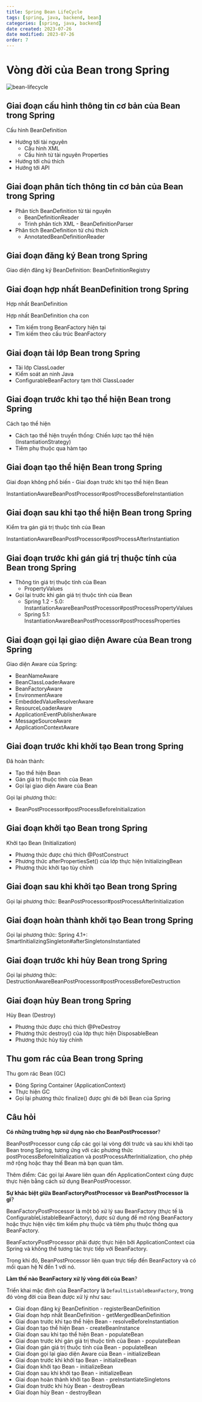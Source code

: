 ```yaml
---
title: Spring Bean LifeCycle
tags: [spring, java, backend, bean]
categories: [spring, java, backend]
date created: 2023-07-26
date modified: 2023-07-26
order: 7
---
```


# Vòng đời của Bean trong Spring

![bean-lifecycle](https://raw.githubusercontent.com/vanhung4499/images/master/snap/20230725202926.png)

## Giai đoạn cấu hình thông tin cơ bản của Bean trong Spring

Cấu hình BeanDefinition

- Hướng tới tài nguyên
  - Cấu hình XML
  - Cấu hình từ tài nguyên Properties
- Hướng tới chú thích
- Hướng tới API

## Giai đoạn phân tích thông tin cơ bản của Bean trong Spring

- Phân tích BeanDefinition từ tài nguyên
  - BeanDefinitionReader
  - Trình phân tích XML - BeanDefinitionParser
- Phân tích BeanDefinition từ chú thích
  - AnnotatedBeanDefinitionReader

## Giai đoạn đăng ký Bean trong Spring

Giao diện đăng ký BeanDefinition: BeanDefinitionRegistry

## Giai đoạn hợp nhất BeanDefinition trong Spring

Hợp nhất BeanDefinition

Hợp nhất BeanDefinition cha con

- Tìm kiếm trong BeanFactory hiện tại
- Tìm kiếm theo cấu trúc BeanFactory

## Giai đoạn tải lớp Bean trong Spring

- Tải lớp ClassLoader
- Kiểm soát an ninh Java
- ConfigurableBeanFactory tạm thời ClassLoader

## Giai đoạn trước khi tạo thể hiện Bean trong Spring

Cách tạo thể hiện

- Cách tạo thể hiện truyền thống: Chiến lược tạo thể hiện (InstantiationStrategy)
- Tiêm phụ thuộc qua hàm tạo

## Giai đoạn tạo thể hiện Bean trong Spring

Giai đoạn không phổ biến - Giai đoạn trước khi tạo thể hiện Bean

InstantiationAwareBeanPostProcessor#postProcessBeforeInstantiation

## Giai đoạn sau khi tạo thể hiện Bean trong Spring

Kiểm tra gán giá trị thuộc tính của Bean

InstantiationAwareBeanPostProcessor#postProcessAfterInstantiation

## Giai đoạn trước khi gán giá trị thuộc tính của Bean trong Spring

- Thông tin giá trị thuộc tính của Bean
  - PropertyValues
- Gọi lại trước khi gán giá trị thuộc tính của Bean
  - Spring 1.2 - 5.0: InstantiationAwareBeanPostProcessor#postProcessPropertyValues
  - Spring 5.1: InstantiationAwareBeanPostProcessor#postProcessProperties

## Giai đoạn gọi lại giao diện Aware của Bean trong Spring

Giao diện Aware của Spring:

- BeanNameAware
- BeanClassLoaderAware
- BeanFactoryAware
- EnvironmentAware
- EmbeddedValueResolverAware
- ResourceLoaderAware
- ApplicationEventPublisherAware
- MessageSourceAware
- ApplicationContextAware

## Giai đoạn trước khi khởi tạo Bean trong Spring

Đã hoàn thành:

- Tạo thể hiện Bean
- Gán giá trị thuộc tính của Bean
- Gọi lại giao diện Aware của Bean

Gọi lại phương thức:

- BeanPostProcessor#postProcessBeforeInitialization

## Giai đoạn khởi tạo Bean trong Spring

Khởi tạo Bean (Initialization)

- Phương thức được chú thích @PostConstruct
- Phương thức afterPropertiesSet() của lớp thực hiện InitializingBean
- Phương thức khởi tạo tùy chỉnh

## Giai đoạn sau khi khởi tạo Bean trong Spring

Gọi lại phương thức: BeanPostProcessor#postProcessAfterInitialization

## Giai đoạn hoàn thành khởi tạo Bean trong Spring

Gọi lại phương thức: Spring 4.1+: SmartInitializingSingleton#afterSingletonsInstantiated

## Giai đoạn trước khi hủy Bean trong Spring

Gọi lại phương thức: DestructionAwareBeanPostProcessor#postProcessBeforeDestruction

## Giai đoạn hủy Bean trong Spring

Hủy Bean (Destroy)

- Phương thức được chú thích @PreDestroy
- Phương thức destroy() của lớp thực hiện DisposableBean
- Phương thức hủy tùy chỉnh

## Thu gom rác của Bean trong Spring

Thu gom rác Bean (GC)

- Đóng Spring Container (ApplicationContext)
- Thực hiện GC
- Gọi lại phương thức finalize() được ghi đè bởi Bean của Spring

## Câu hỏi

**Có những trường hợp sử dụng nào cho BeanPostProcessor**?

BeanPostProcessor cung cấp các gọi lại vòng đời trước và sau khi khởi tạo Bean trong Spring, tương ứng với các phương thức postProcessBeforeInitialization và postProcessAfterInitialization, cho phép mở rộng hoặc thay thế Bean mà bạn quan tâm.

Thêm điểm: Các gọi lại Aware liên quan đến ApplicationContext cũng được thực hiện bằng cách sử dụng BeanPostProcessor.

**Sự khác biệt giữa BeanFactoryPostProcessor và BeanPostProcessor là gì**?

BeanFactoryPostProcessor là một bộ xử lý sau BeanFactory (thực tế là ConfigurableListableBeanFactory), được sử dụng để mở rộng BeanFactory hoặc thực hiện việc tìm kiếm phụ thuộc và tiêm phụ thuộc thông qua BeanFactory.

BeanFactoryPostProcessor phải được thực hiện bởi ApplicationContext của Spring và không thể tương tác trực tiếp với BeanFactory.

Trong khi đó, BeanPostProcessor liên quan trực tiếp đến BeanFactory và có mối quan hệ N đến 1 với nó.

**Làm thế nào BeanFactory xử lý vòng đời của Bean**?

Triển khai mặc định của BeanFactory là `DefaultListableBeanFactory`, trong đó vòng đời của Bean được xử lý như sau:

- Giai đoạn đăng ký BeanDefinition - registerBeanDefinition
- Giai đoạn hợp nhất BeanDefinition - getMergedBeanDefinition
- Giai đoạn trước khi tạo thể hiện Bean - resolveBeforeInstantiation
- Giai đoạn tạo thể hiện Bean - createBeanInstance
- Giai đoạn sau khi tạo thể hiện Bean - populateBean
- Giai đoạn trước khi gán giá trị thuộc tính của Bean - populateBean
- Giai đoạn gán giá trị thuộc tính của Bean - populateBean
- Giai đoạn gọi lại giao diện Aware của Bean - initializeBean
- Giai đoạn trước khi khởi tạo Bean - initializeBean
- Giai đoạn khởi tạo Bean - initializeBean
- Giai đoạn sau khi khởi tạo Bean - initializeBean
- Giai đoạn hoàn thành khởi tạo Bean - preInstantiateSingletons
- Giai đoạn trước khi hủy Bean - destroyBean
- Giai đoạn hủy Bean - destroyBean
